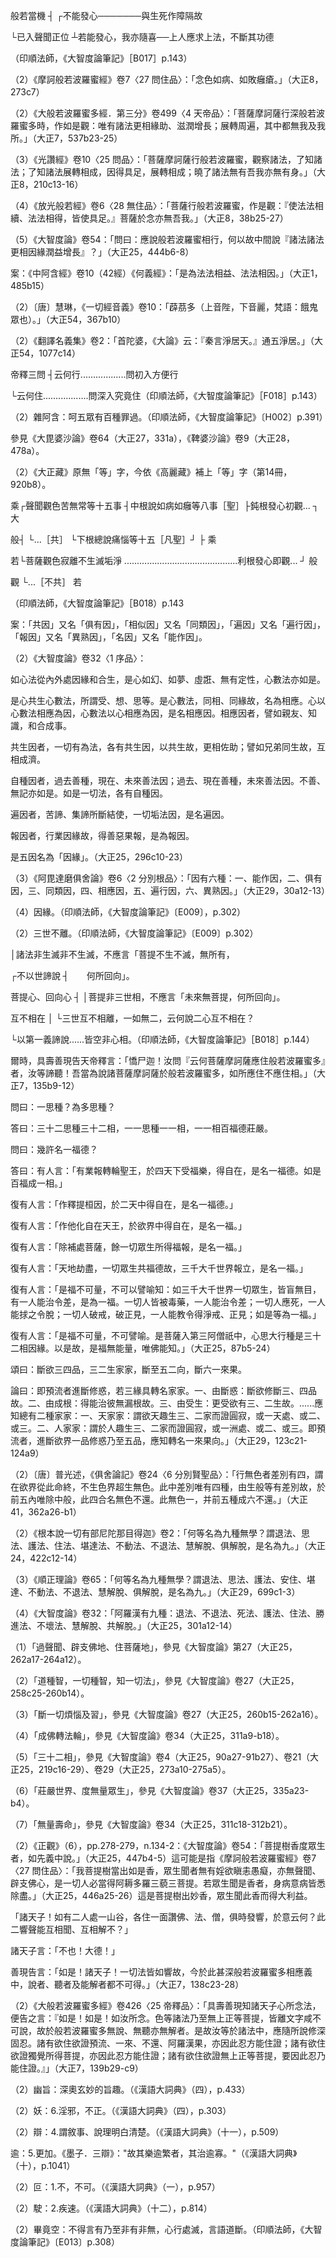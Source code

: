 [^1]: 主＝王【元】【明】。（大正25，442d，n.17）

[^2]: （（大智度論...四））十六字＝（（大智度論卷第五十四釋第二十七品問住品））十八字【宮】，（（大智度經論卷第五十四釋第二十六品））十六字【聖】，（（大智度論卷第五十六釋第二十七品天主品））十八字【石】。（大正25，442d，n.16）

[^3]: 〔等各〕－【宋】【元】【明】【宮】【聖】【石】。（大正25，442d，n.21）

[^4]: 百千＋（萬）【石】。（大正25，442d，n.22）

[^5]: 魔＝摩【宋】【元】【明】【宮】【聖】【石】。（大正25，442d，n.23）

[^6]: 涅＝洹【聖】。（大正25，442d，n.24）

[^7]: 〔陀〕－【宮】【聖】。（大正25，442d，n.25）

[^8]: 〔天〕－【宋】【元】【明】【宮】。（大正25，442d，n.29）

[^9]: 婆＝會【宋】【元】【明】【宮】＝天【石】。（大正25，442d，n.30）

[^10]: 《大智度論》卷54〈27
天主品〉：「首陀婆天（秦言淨居天）。」（大正25，443b20）

[^11]: 〔等〕－【宋】【元】【明】【宮】【聖】【石】。（大正25，442d，n.31）

[^12]: 《大智度論》卷8〈1
序品〉：「問曰：云何為常光？答曰：佛身四邊各一丈光明，菩薩生便有此，是三十二相之一，名為丈光相。」（大正25，114c18-20）

[^13]: （千）＋萬【宋】【元】【明】【宮】【聖】。（大正25，442d，n.32）

[^14]: 〔常〕－【宋】【元】【明】【宮】【聖】。（大正25，442d，n.35）

[^15]: 炷（ㄓㄨˋ）：1.燈炷，燈心。2.指燈，燭。（《漢語大詞典》（七），p.55）

[^16]: 《大智度論》卷35〈3
習相應品〉：「如閻浮提者，閻浮，樹名，其林茂盛，此樹於林中最大。提名為洲。此洲上有此樹林；林中有河，底有金沙，名為閻浮檀金；以閻浮樹故，名為閻浮洲。此洲有五百小洲圍繞，通名閻浮提。」（大正25，320a24-28）

[^17]: 應當發＝今應當發心【元】【明】【石】。（大正25，442d，n.38）

[^18]: ┌未發無上心者 ──今應當發

般若當機 ┤ ┌不能發心───────與生死作障隔故

└已入聲聞正位 ┴若能發心，我亦隨喜──上人應求上法，不斷其功德

（印順法師，《大智度論筆記》［B017］p.143）

[^19]: 〔人〕－【聖】。（大正25，442d，n.39）

[^20]: 《大般若波羅蜜多經》卷425〈25
帝釋品〉：「憍尸迦！汝諸天等未發無上菩提心者今皆應發。憍尸迦！諸有已入聲聞、獨覺正性離生，不復能發大菩提心。何以故？憍尸迦！彼於生死已結界故。此中若有能於無上正等菩提發心趣者，我亦隨喜。何以故？憍尸迦！諸有勝人應求勝法，我終不障他勝善品。」（大正7，134b7-13）

[^21]: （1）疽＝敗【宋】【宮】【石】，＝𧴫【聖】。（大正25，442d，n.42）

（2）《摩訶般若波羅蜜經》卷7〈27
問住品〉：「念色如病、如敗癰瘡。」（大正8，273c7）

[^22]: 癰＝如癰如【元】【明】。（大正25，442d，n.43）

[^23]: 瘡＝如創【石】。（大正25，442d，n.44）

[^24]: 痛＝病【聖】。（大正25，442d，n.45）

[^25]: 《大般若波羅蜜多經》卷425〈25
帝釋品〉：「憍尸迦！若菩薩摩訶薩發一切智智相應之心，以無所得而為方便，思惟色乃至識，^（1）^若無常、^（2）^若苦、^（4）^若無我、^（3）^若空、^（5）^若如病、^（6）^若如癰、^（8）^若如箭、^（7）^若如瘡、^（10）^若熱惱、若逼切、^（12）^若敗壞、^（11）^若衰朽、若變動、若速滅、^（14）^若可畏、若可厭、若有災、若有橫、若有疫、若有癘、^（15）^若不安隱、若不可保信。」（大正7，134b15-21）

[^26]: 〔羅〕－【宋】【元】【明】【宮】。（大正25，443d，n.2）

[^27]: （1）《大般若波羅蜜多經．第二分》卷425〈25
帝釋品〉：「菩薩摩訶薩修行般若波羅蜜多時，作如是觀：『唯有諸法互相滋潤、互相增長、互相圓滿；思惟校計，無我我所。』（大正7，135a4-6）

（2）《大般若波羅蜜多經．第三分》卷499〈4
天帝品〉：「菩薩摩訶薩行深般若波羅蜜多時，作如是觀：唯有諸法更相緣助、滋潤增長；展轉周遍，其中都無我及我所。」（大正7，537b23-25）

（3）《光讚經》卷10〈25
問品〉：「菩薩摩訶薩行般若波羅蜜，觀察諸法，了知諸法；了知諸法展轉相成，因得具足，展轉相成；曉了諸法無有吾我亦無有身。」（大正8，210c13-16）

（4）《放光般若經》卷6〈28
無住品〉：「菩薩行般若波羅蜜，作是觀：『使法法相續、法法相得，皆使具足。』菩薩於念亦無吾我。」（大正8，38b25-27）

（5）《大智度論》卷54：「問曰：應說般若波羅蜜相行，何以故中間說『諸法諸法更相因緣潤益增長』？」（大正25，444b6-8）

案：《中阿含經》卷10（42經）《何義經》：「是為法法相益、法法相因。」（大正1，485b15）

[^28]: 〔亦〕－【宋】【元】【明】【宮】。（大正25，443d，n.3）

[^29]: 菩薩＋（摩訶薩）【石】。（大正25，443d，n.4）

[^30]: 《大般若波羅蜜多經》卷425〈25
帝釋品〉：「善現答言：『憍尸迦！諸菩薩摩訶薩迴向心則非心，菩提心亦非心；不應非心迴向非心，心亦不應迴向非心；非心不應迴向於心，心亦不應迴向於心。何以故？憍尸迦！非心即是不可思議，不可思議即是非心，如是二種俱無所有，無所有中無迴向義。憍尸迦！心無自性，心性無故心所亦無；心及心所既無自性故，心亦無迴向心義。憍尸迦！若作是觀，是謂菩薩摩訶薩般若波羅蜜多。』」（大正7，135a17-26）

[^31]: 《正觀》（6），pp.149-150：參見《摩訶般若波羅蜜經》卷1〈
1序品〉（大正8，217b12-218c），《放光般若經》卷1〈1
放光品〉（大正8，1b9-2b），《光讚經》卷1〈1
光讚品〉（大正8，147b9-149a8）。

[^32]: 吒＝咤【宮】。（大正25，443d，n.7）

[^33]: （秦言治國）四字夾註＝（秦言治國）四字本文【宋】【元】【明】【宮】【聖】。（大正25，443d，n.8）

[^34]: （秦言增長）四字夾註＝（秦言增長）四字本文【宋】【元】【明】【宮】【聖】。（大正25，443d，n.11）

[^35]: 茶＝荼【宋】【元】【明】【宮】【聖】【石】。（大正25，443d，n.13）

[^36]: （1）荔多＝脇【聖】。（大正25，443d，n.14）

（2）〔唐〕慧琳，《一切經音義》卷10：「薜茘多（上音陛，下音麗，梵語：餓鬼眾也）。」（大正54，367b10）

[^37]: （秦言雜語）四字夾註＝（秦言雜語）四字本文【宋】【元】【明】【宮】。（大正25，443d，n.16）

[^38]: 《翻梵語》卷7：「富樓多那（應云富多那，譯曰：臭也）。」（大正54，1029c4）

[^39]: （秦言多聞）四字夾註＝（秦言多聞）四字本文【宋】【元】【明】【宮】。（大正25，443d，n.18）

[^40]: 〔唐〕慧琳，《一切經音義》卷9：「閱叉（以拙反，或云夜叉，皆訛也。正言藥叉，此譯云能噉人鬼，又云傷者，謂能傷害人也）。」（大正54，357a19）

[^41]: 〔唐〕慧琳，《一切經音義》卷25：「羅剎（此云：惡鬼也，食人血肉，或飛空，或地行捷疾，可畏也）。」（大正54，464b13）

[^42]: （秦言）二字本文＝（秦言）二字夾註【石】下同，（大正25，443d，n.19）

[^43]: 磨＝摩【宋】【元】【明】【宮】【聖】【石】。（大正25，443d，n.22）

[^44]: 涅＝洹【聖】。（大正25，443d，n.23）

[^45]: 火＝大【聖】＊。（大正25，443d，n.24）

[^46]: （1）婆＋（首陀婆）【元】【明】【石】。（大正25，443d，n.25）

（2）《翻譯名義集》卷2：「首陀婆，《大論》云：『秦言淨居天。』通五淨居。」（大正54，1077c14）

[^47]: 天＋（首陀婆）【聖】。（大正25，443d，n.26）

[^48]: 〔天〕－【宋】【元】【明】【宮】【聖】【石】。（大正25，443d，n.27）

[^49]: 〔明〕－【宋】【元】【明】【宮】【聖】。（大正25，443d，n.28）

[^50]: 當＝常【聖】。（大正25，443d，n.31）

[^51]: 〔等〕－【宋】【元】【明】【宮】。（大正25，443d，n.32）

[^52]: ┌云何是般若............問般若體

帝釋三問 ┤云何行..................問初入方便行

└云何住..................問深入究竟住（印順法師，《大智度論筆記》［F018］p.143）

[^53]: 案：此指經中所說「憍尸迦！何等是般若波羅蜜」。參見《大智度論》卷54〈27
天主品〉（大正25，442c10）。

[^54]: 此中缺第7項「瘡」，第12項「壞」的論釋。

[^55]: 《正觀》（6），p.150：參見《摩訶般若波羅蜜經》卷4〈11
幻學品〉（大正8，240a19-28）；《放光般若經》卷3〈13
問幻品〉（大正8，17b22-25）；《光讚經》卷4〈10
幻品〉（大正8，175b）。

[^56]: 癰疽：1.毒瘡名。2.比喻禍患、毛病。（《漢語大詞典》（八），p.370）

[^57]: （1）出處待考。

（2）雜阿含：呵五眾有百種罪過。（印順法師，《大智度論筆記》〔H002〕p.391）

[^58]: 〔疽〕－【宮】【宋】。（大正25，444d，n.2）

[^59]: 參見《雜阿含經》卷5（104經）（大正2，31c3-10）、卷5（110經）（35b1-5）、卷10（259經）（65b5-c10）、卷10（265經）（68c1-17）、卷12（291經）（82c2-16）、卷31（864經）（219b29-c7）、卷31（867經）（219c25-220a3）、卷43（1175經）（315b20-22）等。

[^60]: 希：3.少。（《漢語大詞典》（三），p.694）

[^61]: 十六聖行：苦諦──無常、苦、空、無我；集諦──集、因、生、緣；滅諦──滅、靜、妙、離；道諦──道、如、行、出。

參見《大毘婆沙論》卷64（大正27，331a），《鞞婆沙論》卷9（大正28，478a）。

[^62]: 同樣的情形，另見《大智度論》卷37（大正25，330a26-b8，334c11-15）。

[^63]: （1）不淨＋（等）【聖】【石】。（大正25，444d，n.5）

（2）《大正藏》原無「等」字，今依《高麗藏》補上「等」字（第14冊，920b8）。

[^64]: 第三諦，指「滅諦」。

[^65]: 三 ┌上根說苦空無常無我四［聖］┐

乘┌聲聞觀色苦無常等十五事
┤中根說如病如癰等八事［聖］├鈍根發心初觀... ┐ 大

般┤ └...［共］ └下根總說痛惱等十五［凡聖］┘ ├ 乘

若└菩薩觀色寂離不生滅垢淨
.............................................利根發心即觀... ┘ 般

觀 └...［不共］ 若

（印順法師，《大智度論筆記》［B018）p.143

[^66]: 世間即是涅槃：世間實相即涅槃。（印順法師，《大智度論筆記》〔E002〕p.287）

[^67]: 更相：相繼，相互。（《漢語大詞典》（一），p.529）

[^68]: 緣＋（和合）【宋】【元】【明】【聖】。（大正25，444d，n.15）

[^69]: （1）《大智度論》卷17：「復有六因：相應因、共因、相似因、遍因、報因、名因。」（大正25，187a28-29）

案：「共因」又名「俱有因」，「相似因」又名「同類因」，「遍因」又名「遍行因」，「報因」又名「異熟因」，「名因」又名「能作因」。

（2）《大智度論》卷32〈1 序品〉：

如心法從內外處因緣和合生，是心如幻、如夢、虛誑、無有定性，心數法亦如是。

是心共生心數法，所謂受、想、思等。是心數法，同相、同緣故，名為相應。心以心數法相應為因，心數法以心相應為因，是名相應因。相應因者，譬如親友、知識，和合成事。

共生因者，一切有為法，各有共生因，以共生故，更相佐助；譬如兄弟同生故，互相成濟。

自種因者，過去善種，現在、未來善法因；過去、現在善種，未來善法因。不善、無記亦如是。如是一切法，各有自種因。

遍因者，苦諦、集諦所斷結使，一切垢法因，是名遍因。

報因者，行業因緣故，得善惡果報，是為報因。

是五因名為「因緣」。（大正25，296c10-23）

（3）《阿毘達磨俱舍論》卷6〈2
分別根品〉：「因有六種：一、能作因，二、俱有因，三、同類因，四、相應因，五、遍行因，六、異熟因。」（大正29，30a12-13）

（4）因緣。（印順法師，《大智度論筆記》〔E009〕，p.302）

[^70]: 殖＝植【宋】【元】【明】【宮】。（大正25，444d，n.16）

[^71]: 無上菩提：非三世。（印順法師，《大智度論筆記》〔E001〕p.285）

[^72]: （1）參見《摩訶般若波羅蜜經》卷16〈54
大如品〉：「復次，如來如相不過去、不未來、不現在，諸法如相亦不過去、不未來、不現在，是故須菩提為隨佛生。復次，如來如不在過去如中，過去如不在如來如中。如來如不在未來如中，未來如不在如來如中。如來如不在現在如中，現在如不在如來如中。過去未來現在如、如來如，一如，無二無別。」（大正8，335c10-17）

（2）三世不離。（印順法師，《大智度論筆記》〔E009〕p.302）

[^73]: 〔是〕－【宋】【元】【明】【宮】【聖】。（大正25，444d，n.18）

[^74]: ┌諸法非常非無常，不應言「回向心已滅，云何與菩提作因」。

│諸法非生滅非不生滅，不應言「菩提不生不滅，無所有，

┌不以世諦說 ┤　　何所回向」。

菩提心、回向心 ┤ │菩提非三世相，不應言「未來無菩提，何所回向」。

互不相在 │ └三世互不相離，一如無二，云何說二心互不相在？

└以第一義諦說......皆空非心相。（印順法師，《大智度論筆記》［B018］p.144）

[^75]: 二諦：世諦如幻如夢；第一義諦皆空。（印順法師，《大智度論筆記》〔E002〕p.286）

[^76]: 迴＋（向）【聖】。（大正25，444d，n.21）

[^77]: 發心畢竟二不別。（印順法師，《大智度論筆記》〔E009〕p.302）

[^78]: 教＝示【宋】【元】【明】【宮】【聖】。（大正25，445d，n.3）

[^79]: 法＋（無障）【元】【明】【石】。（大正25，445d，n.4）

[^80]: 〔法〕－【宋】【元】【明】【宮】【聖】【石】。（大正25，445d，n.6）

[^81]: 又＝父【宋】【元】【明】【宮】。（大正25，445d，n.10）

[^82]: 〔即〕－【宋】【元】【明】【宮】【聖】【石】。（大正25，445d，n.12）

[^83]: 《正觀》（6），p.151：參見《大智度論》卷11～卷18（大正25，139a-197b）、卷29（大正25，272b20-273a9）、卷45（大正25，387b14-388a9）、卷46（大正25，394c17-395a12）。

[^84]: 〔名〕－【宋】【元】【明】【宮】。（大正25，445d，n.13）

[^85]: 《大般若波羅蜜多經》卷425〈25 帝釋品〉：

爾時，具壽善現告天帝釋言：「憍尸迦！汝問『云何菩薩摩訶薩應住般若波羅蜜多』者，汝等諦聽！吾當為說諸菩薩摩訶薩於般若波羅蜜多，如所應住不應住相。」（大正7，135b9-12）

[^86]: 〔菩薩〕－【宋】【元】【明】【宮】【聖】【石】。（大正25，445d，n.20）

[^87]: 《大般若波羅蜜多經》卷425〈25
帝釋品〉：「復次，憍尸迦！諸菩薩摩訶薩修行般若波羅蜜多時，不應住初發心已便作是念：『我當圓滿布施波羅蜜多乃至般若波羅蜜多。』」（大正7，137a27-29）

[^88]: 鞞跋＝維越【石】。（大正25，445d，n.22）

[^89]: （世）＋界【元】【明】。（大正25，445d，n.23）

[^90]: 《大般若波羅蜜多經》卷425〈25
帝釋品〉：「不應住作是念：『我修加行既圓滿已當入菩薩正性離生。』不應住作是念：『我已得入正性離生，當住菩薩不退轉地。』不應住作是念：『我當圓滿菩薩五通。』不應住作是念：『我住菩薩圓滿五通，常遊無量無數佛土，禮敬瞻仰供養承事諸佛世尊，聽聞正法、如理思惟、廣為他說。』何以故？憍尸迦！如是住者有所得故。」（大正7，137b4-11）

[^91]: 澤＝塗【宋】【元】【明】【宮】【聖】【石】。（大正25，445d，n.26）

[^92]: 搗＝擣【宋】【元】【明】【宮】【聖】＝揭【石】。（大正25，445d，n.27）

[^93]: 〔往〕－【宋】【元】【明】【宮】【聖】。（大正25，446d，n.3）

[^94]: （向）＋阿【石】。（大正25，446d，n.4）

[^95]: 《大般若波羅蜜多經》卷425〈25
帝釋品〉：「復次，憍尸迦！諸菩薩摩訶薩修行般若波羅蜜多時，不應住此是第八補特伽羅，此是隨信行，此是隨法行；不應住此是預流極七返有，此是家家，此是一間；不應住此是齊首補特伽羅，乃至壽盡煩惱方盡；不應住此是預流定不墮法，此是一來至此世間得盡苦際；不應住此是不還向，此是不還果，往彼方得般涅槃者；不應住此是阿羅漢，永盡後有，現在必入無餘涅槃；不應住此是獨覺；不應住此是如來、應、正等覺。」（大正7，137c6-15）

[^96]: 殃＝央【宋】【元】【明】【宮】【聖】＝鞅【石】。（大正25，446d，n.5）

[^97]: 《大智度論》卷4〈1 序品〉：

問曰：一思種？為多思種？

答曰：三十二思種三十二相，一一思種一一相，一一相百福德莊嚴。

問曰：幾許名一福德？

答曰：有人言：「有業報轉輪聖王，於四天下受福樂，得自在，是名一福德。如是百福成一相。」

復有人言：「作釋提桓因，於二天中得自在，是名一福德。」

復有人言：「作他化自在天王，於欲界中得自在，是名一福。」

復有人言：「除補處菩薩，餘一切眾生所得福報，是名一福。」

復有人言：「天地劫盡，一切眾生共福德故，三千大千世界報立，是名一福。」

復有人言：「是福不可量，不可以譬喻知：如三千大千世界一切眾生，皆盲無目，有一人能治令差，是為一福。一切人皆被毒藥，一人能治令差；一切人應死，一人能捄之令脫；一切人破戒，破正見，一人能教令得淨戒、正見；如是等為一福。」

復有人言：「是福不可量，不可譬喻。是菩薩入第三阿僧祇中，心思大行種是三十二相因緣。以是故，是福無能量，唯佛能知。」（大正25，87b5-24）

[^98]: 鋼＝剛【宋】【元】【明】【宮】【聖】。（大正25，446d，n.6）

[^99]: 〔使〕－【聖】。（大正25，446d，n.7）

[^100]: 者＝是【宋】【元】【明】【宮】【聖】。（大正25，446d，n.8）

[^101]: 至＋（佛）【宋】【元】【明】【宮】。（大正25，446d，n.9）

[^102]: 《大般若波羅蜜多經》卷425〈25
帝釋品〉：「所以者何？一切如來、應、正等覺證得無上正等菩提時，覺一切法都無所有；一切菩薩摩訶薩眾住不退轉地時，亦見諸法都無所有。」（大正7，138a25-27）

[^103]: 《大般若波羅蜜多經》卷425〈25
帝釋品〉：「憍尸迦！是為菩薩摩訶薩於般若波羅蜜多如所應住不應住相。憍尸迦！諸菩薩摩訶薩於深般若波羅蜜多隨所應住不應住相，以無所得而為方便，應如是學。」（大正7，138a28-b2）

[^104]: 《大般若波羅蜜多經》卷425〈25
帝釋品〉：「爾時，舍利子作是念言：『若菩薩摩訶薩修行般若波羅蜜多時，於一切法不應住者，云何應住般若波羅蜜多？』具壽善現知舍利子心之所念，便謂之曰：『於意云何？諸如來心為何所住？』」（大正7，138b3-7）

[^105]: 〔於〕－【宋】【元】【明】【宮】。（大正25，446d，n.10）

[^106]: 《大般若波羅蜜多經》卷425〈25
帝釋品〉：「時，具壽善現謂舍利子言：『諸菩薩摩訶薩修行般若波羅蜜多時亦復如是，雖住般若波羅蜜多，而同如來於一切法都無所住亦非不住。所以者何？舍利子！諸菩薩摩訶薩修行般若波羅蜜多時，雖住般若波羅蜜多，而於色非住非不住，乃至於一切相智亦非住非不住。何以故？舍利子！以色等法無二相故。舍利子！諸菩薩摩訶薩於深般若波羅蜜多，隨此非住非不住相，以無所得而為方便，應如是學。』」（大正7，138b19-28）

[^107]: 者言＝論者言【元】【明】＝釋曰【石】。（大正25，446d，n.11）

[^108]: 二空：未滅有異，滅相不別。（印順法師，《大智度論筆記》〔E009〕p.302）

[^109]: 不住：不住即住。（印順法師，《大智度論筆記》〔E009〕p.302）

[^110]: 故＝以【宋】【元】【明】【宮】【聖】。（大正25，446d，n.18）

[^111]: 〔應〕－【宋】【元】【明】【宮】。（大正25，446d，n.20）

[^112]: 不等心布施之失。（印順法師，《大智度論筆記》［E017］p.316）

[^113]: 〔地〕－【宋】【元】【明】【宮】。（大正25，446d，n.21）

[^114]: 參見《摩訶般若波羅蜜經》卷24〈78
四攝品〉（大正8，393a7-20），《大智度論》卷88〈77
六喻品〉（大正25，676a28-b17）。

[^115]: 不住：但破取相心住。（印順法師，《大智度論筆記》〔E009〕p.302）

[^116]: 小乘行位。（印順法師，《大智度論筆記》〔E009〕p.302）

[^117]: 《大智度論》卷45〈13
摩訶薩品〉：「八人，名見諦道，十五心中行。問曰：是十五心中，何以名為八人？答曰：思惟道中用智多，見諦道中多用見忍，智隨於忍。所以者何？忍功大故。復次，忍智二事能斷能證，八忍中住，故名為八人。」（大正25，383b5-9）

[^118]: 《阿毘達磨俱舍論》卷23〈6
分別賢聖品〉：「見道位中聖者有二：一、隨信行，二、隨法行，由根鈍利別立二名。諸鈍根名隨信行者，諸利根名隨法行者。由信隨行名隨信行，彼有隨信行名隨信行者，或由串習此隨信行以成其性，故名隨信行者，彼先信他隨行義故。准此應釋隨法行者，彼於先時由自披閱契經等法，隨行義故。」（大正29，122b15-21）

[^119]: 《阿毘達磨俱舍論》卷23〈6
分別賢聖品〉：「諸住果者，於一切地修所斷失都未斷時，名為預流，生極七返。『七返』言顯：七往返生，是人天中各七生義。『極』言為顯受生最多，非諸預流皆受七返故。......彼從此後別於人中極多結七中有、生有，天中亦然，總二十八，皆七等故說極七生。」（大正29，123a24-b12）

[^120]: 《阿毘達磨俱舍論》卷24〈6
分別賢聖品〉：「今次應辯斷位眾聖，且應建立一來向果。

頌曰：斷欲三四品，三二生家家，斷至五二向，斷六一來果。

論曰：即預流者進斷修惑，若三緣具轉名家家。一、由斷惑：斷欲修斷三、四品故。二、由成根：得能治彼無漏根故。三、由受生：更受欲有三、二生故。......應知總有二種家家：一、天家家：謂欲天趣生三、二家而證圓寂，或一天處、或二、或三。二、人家家：謂於人趣生三、二家而證圓寂，或一洲處、或二、或三。即預流者，進斷欲界一品修惑乃至五品，應知轉名一來果向。」（大正29，123c21-124a9）

[^121]: 案：即指前「家家須陀洹」。

[^122]: 參見《大毘婆沙論》卷65：「一來果先廣加行者，謂即前說及離欲染諸加行道------六無間道五解脫道，即此名為安足堅固。」（大正27，338c5-7）

[^123]: 《阿毘達磨俱舍論》卷24〈6
分別賢聖品〉：「若斷第六成一來果，彼往天上一來人間而般涅槃，名一來果，過此以後更無生故。」（大正29，124a9-11）

[^124]: 《阿毘達磨俱舍論》卷24〈6
分別賢聖品〉：「一來者進斷餘惑，若三緣具轉名一間。一、由斷惑：斷欲修斷七、八品故。二、由成根：得能治彼無漏根故。三、由受生：更受欲有餘一生故。......有一間者說名一間，即斷修惑七、八品者，應知亦名不還果向。先斷三、四、七、八品惑入見諦者，後得果時，乃至未修後勝果道，仍不名曰家家、一間，未成治彼無漏根故。」（大正29，124a17-b1）

[^125]: 《阿毘達磨俱舍論》卷24〈6
分別賢聖品〉：「若斷第九成不還果，必不還來生欲界故。此惑名曰：五下結斷。雖必先斷或二或三，然於此時總集斷故，依不還位。」（大正29，124b1-3）

[^126]: 《續一切經音義》卷7：「阿迦膩吒（梵語也，具足。應云『阿迦尼瑟吒』。此譯云『色究竟』也，言其色界十八天中此最終極也。又云『無小』：餘天互望，亦大亦小，此之一天，唯大無小，故以為名）。」（大正54，938a6-7）

[^127]: （1）《阿毘達磨俱舍論》卷24〈6
分別賢聖品〉：「此不還者總說有七，且行色界差別有五：一、中般涅槃，二、生般涅槃，三、有行般涅槃，四、無行般涅槃，五者、上流。......^（1）^言中般者，謂往色界，住中有位便般涅槃。^（2）^言生般者，謂往色界，生已不久便般涅槃，以具勤修速進道故。......^（3）^有行般者，謂往色界，生已長時加行不息，由有功用方般涅槃，此唯有勤修無速進道故。^（4）^無行般者，謂往色界生已經久，加行懈息不多功用便般涅槃，以闕勤修速進道故。......^（5）^言上流者是上行義，以流與行其義一故。謂欲界歿往色界生，未即於中能證圓寂，要轉生上方般涅槃。即此上流差別有二，由因及果有差別故。因差別者，此於靜慮由有雜修無雜修故。果差別者，色究竟天及有頂天為極處故。......此五名為行色界者。行無色者差別有四，謂^（6）^在欲界離色界貪，從此命終生於無色。此中差別唯有四種，由生般涅槃有差別故，此并前五成六不還。^（7）^復有不行色、無色界，即住於此能般涅槃名現般涅槃，并前六為七。於行色界五不還中復有異門。顯其差別。」（大正29，124b10-125a9）

（2）〔唐〕普光述，《俱舍論記》卷24〈6
分別賢聖品〉：「行無色者差別有四，謂在欲界從此命終，不生色界超生無色。此中差別唯有四種，由生般等有差別故，於前五內唯除中般，此四合名無色不還。此無色一，并前五種成六不還。」（大正41，362a26-b1）

[^128]: 《阿毘達磨俱舍論》卷24〈6
分別賢聖品〉：「不還者若於身中有滅定，得轉名身證，謂不還者由身證得似涅槃法，故名身證。」（大正29，126a18-25）

[^129]: 《阿毘達磨俱舍論》卷24〈6
分別賢聖品〉：「不還者進斷色界及無色界修所斷惑，從斷初定一品為初，至斷有頂八品為後，應知轉名阿羅漢向。」（大正29，126b22-24）

[^130]: 《阿毘達磨俱舍論》卷24〈6
分別賢聖品〉：「金剛喻定是斷惑中最後無間道所生，盡智是斷惑中最後解脫道。由此解脫道與諸漏盡得最初俱生，故名盡智，如是盡智至已生時，便成無學阿羅漢果，已得無學應果法故。為得別果所應修學此無有故，得無學名，即此唯應作他事故，諸有染者所應供故，依此義立阿羅漢名。」（大正29，126c23-29）

[^131]: （1）《中阿含經》卷30（127經）《大品福田經》：「云何九無學人？^（1）^思法，^（2）^昇進法，^（3）^不動法，^（4）^退法，^（5）^不退法，^（6）^護法：護則不退，不護則退，^（7）^實住法，^（8）^慧解脫，^（9）^俱解脫──是謂九無學人。」（大正1，616a17-19）

（2）《根本說一切有部尼陀那目得迦》卷2：「何等名為九種無學？謂退法、思法、護法、住法、堪達法、不動法、不退法、慧解脫、俱解脫，是名為九。」（大正24，422c12-14）

（3）《順正理論》卷65：「何等名為九種無學？謂退法、思法、護法、安住、堪達、不動法、不退法、慧解脫、俱解脫，是名為九。」（大正29，699c1-3）

（4）《大智度論》卷32：「阿羅漢有九種：退法、不退法、死法、護法、住法、勝進法、不壞法、慧解脫、共解脫。」（大正25，301a12-14）

[^132]: 《正觀》（6），p.152：

（1）「過聲聞、辟支佛地、住菩薩地」，參見《大智度論》第27（大正25，262a17-264a12）。

（2）「道種智，一切種智，知一切法」，參見《大智度論》卷27（大正25，258c25-260b14）。

（3）「斷一切煩惱及習」，參見《大智度論》卷27（大正25，260b15-262a16）。

（4）「成佛轉法輪」，參見《大智度論》卷34（大正25，311a9-b18）。

（5）「三十二相」，參見《大智度論》卷4（大正25，90a27-91b27）、卷21（大正25，219c16-29）、卷29（大正25，273a10-275a5）。

（6）「莊嚴世界、度無量眾生」，參見《大智度論》卷37（大正25，335a23-b4）。

（7）「無量壽命」，參見《大智度論》卷34（大正25，311c18-312b21）。

[^133]: 香＝音【宮】。（大正25，447d，n.6）

[^134]: （1）《正觀》（6），p.152：參見《大智度論》卷54〈27
天主品〉（大正25，446a25-26）之經文。

（2）《正觀》（6），pp.278-279，n.134-2：《大智度論》卷54：「菩提樹香度眾生者，如先義中說。」（大正25，447b4-5）這可能是指《摩訶般若波羅蜜經》卷7〈27
問住品〉：「我菩提樹當出如是香，眾生聞者無有婬欲瞋恚愚癡，亦無聲聞、辟支佛心，是一切人必當得阿耨多羅三藐三菩提。若眾生聞是香者，身病意病皆悉除盡。」（大正25，446a25-26）這是菩提樹出妙香，眾生聞此香而得大利益。

[^135]: 〔中〕－【宋】【元】【明】【宮】。（大正25，447d，n.10）

[^136]: 不住：但破取相心住。（印順法師，《大智度論筆記》〔E009〕p.302）

[^137]: 〔之〕－【宋】【元】【明】【宮】【聖】【石】。（大正25，447d，n.14）

[^138]: 雙非：寂離二邊，更非相即。（印順法師，《大智度論筆記》〔E017〕p.315）

[^139]: 語＋（名）【元】【明】。（大正25，447d，n.17）

[^140]: 言語＝語言【石】。（大正25，447d，n.18）

[^141]: 了：10.副詞。與否定詞連用。完全，皆。晉王羲之《子卿帖》："頃日了不得食，至為虛劣。"（《漢語大詞典》（一），p.721）

[^142]: 《大般若波羅蜜多經》卷425〈25
帝釋品〉：「具壽善現復告彼言：『我曾於此甚深般若波羅蜜多相應義中不說一字，汝亦不聞，當何所解？何以故？諸天子！甚深般若波羅蜜多相應義中，文字言說皆遠離故，由此於中說者、聽者及能解者皆不可得，一切如來、應、正等覺所證無上正等菩提微妙甚深亦復如是。』」（大正7，138c5-11）

[^143]: 澗（ㄐㄧㄢˋ）：1.兩山間的水溝。2.泛指澗谷、山谷。（《漢語大詞典》（六），p.149）

[^144]: 嚮＝響【宋】【元】【明】，（種）＋嚮【石】。（大正25，447d，n.25）

[^145]: 〔人〕－【宋】【宮】【聖】。（大正25，447d，n.27）

[^146]: 《大般若波羅蜜多經》卷425〈25 帝釋品〉：

「諸天子！如有二人處一山谷，各住一面讚佛、法、僧，俱時發響，於意云何？此二響聲能互相聞、互相解不？」

諸天子言：「不也！大德！」

善現告言：「如是！諸天子！一切法皆如響故，今於此甚深般若波羅蜜多相應義中，說者、聽者及能解者都不可得。」（大正7，138c23-28）

[^147]: 《大般若波羅蜜多經》卷426〈25
帝釋品〉：「具壽善現知諸天子心之所念，便告彼言：『諸天子！色乃至識非深非妙，色自性乃至識自性亦非深非妙。』」（大正7，139a19-22）

[^148]: 《大般若波羅蜜多經》卷426〈25
帝釋品〉：「時，諸天子復作是念：『尊者善現所說法中，不施設色乃至識。』」（大正7，139b16-17）

[^149]: 《大般若波羅蜜多經》卷426〈25
帝釋品〉：「不施設三藐三佛陀及三藐三菩提，亦不施設文字言說。」（大正7，139b28-29）

[^150]: 〔得〕－【宋】【元】【明】【宮】。（大正25，448d，n.2）

[^151]: （1）無為：住果、證果不離是忍。（印順法師，《大智度論筆記》〔E005〕p.295）

（2）《大般若波羅蜜多經》卷426〈25
帝釋品〉：「具壽善現知諸天子心所念法，便告之言：『如是！如是！如汝所念。色等諸法乃至無上正等菩提，皆離文字咸不可說，故於般若波羅蜜多無說、無聽亦無解者。是故汝等於諸法中，應隨所說修深固忍。諸有欲住欲證預流、一來、不還、阿羅漢果，亦因此忍方能住證；諸有欲住欲證獨覺所得菩提，亦因此忍方能住證；諸有欲住欲證無上正等菩提，要因此忍乃能住證。』」（大正7，139b29-c9）

[^152]: 鄙近：庸俗淺近。（《漢語大詞典》（十），p.677）

[^153]: （1）旨＝音【元】【明】，明註曰音南藏作旨。（大正25，448d，n.10）

（2）幽旨：深奧玄妙的旨趣。（《漢語大詞典》（四），p.433）

[^154]: 玄遠：1.玄妙幽遠。（《漢語大詞典》（二），p.319）

[^155]: 趣（ㄑㄩˋ）：1.旨趣，意思。（《漢語大詞典》（二），p.302）

[^156]: 乖：4.差異，不同。（《漢語大詞典》（一），p.658）

[^157]: 相況：對比。（《漢語大詞典》（七），p.1145）

[^158]: 適：5.適合，符合。《商君書．畫策》："由此觀之，神農非高於黃帝也，然其名尊者，以適於時也。"三國魏劉劭《人物志．材理》："質性機解，推情原意，能適其變，情理之家也。"16.是，則，即是。《荀子．王霸》："孔子曰：審我所以適人，適人之所以來我也。"（《漢語大詞典》（十），p.1160）

[^159]: 況：2.比。比較。《漢書．高惠高后文功臣表》："以往況今，甚可悲傷。"3.比。比擬，比方。宋司馬光《答武功石令書》："足下語及不肖，動輒以仲尼況之，此雖甚愚不辨菽麥之人，亦不敢當。"（《漢語大詞典》（五），p.1083）

[^160]: 已：15.指示代詞。此，如此。《史記．夏本紀》："敦序九族，眾明高翼，近可遠在已。"按，《書．皋陶謨》作"邇可遠茲"。《淮南子．道應訓》："願王察其所謂而自取齊國之政焉。已雖無除其患，天地之閒，六合之內，可陶冶而變化也。"（《漢語大詞典》（四），p.70）

[^161]: 〔十〕－【宋】【元】【明】【宮】。（大正25，448d，n.12）

[^162]: 青＝清【石】。（大正25，448d，n.13）

[^163]: 浮偽：虛偽。（《漢語大詞典》（五），p.1249）

[^164]: 情：11.道理，情理。《禮記．樂記》："禮者，殊事合敬者也；樂者，異文合愛者也。禮樂之情同，故明王以相沿也。"（《漢語大詞典》（七），p.576）

[^165]: 趣（ㄑㄩˋ）：1.旨趣，意思。（《漢語大詞典》（二），p.302）

[^166]: （1）妖＝妭【聖】。（大正25，448d，n.15）

（2）妖：6.淫邪，不正。（《漢語大詞典》（四），p.303）

[^167]: 諂（ㄔㄢˇ）：1.奉承，獻媚。（《漢語大詞典》（十一），p.314）

[^168]: 賤：6.輕視，鄙視。《書．旅獒》："不貴異物賤用物，民乃足。"（《漢語大詞典》（十），p.246）

[^169]: 在意：留意，放在心上。（《漢語大詞典》（二），p.1014）

[^170]: 印順法師，《初期大乘佛教之起源與開展》，p.515：「夜叉的語言，正是達羅毘荼語那樣的難於了解。《大智度論》卷54（大正25，448a）說：『此諸夜叉，語言浮偽，情趣妖諂。諸天賤之，不以在意，是故不解其言。』達羅毘荼明咒的難解，就是夜叉語的難解。大乘佛法中陀羅尼咒的發展，與夜叉是有密切關係的。《華嚴經》的〈入法界品〉，起於南方，就有彌伽醫師的語言法門，及四十二字母。容受咒術的部派佛教，將因與明咒有關的南北兩大區域，發展為重視陀羅尼咒的大乘法門。」

[^171]: 意況：2.內容。《魏書．術藝傳．殷紹》："太安四年夏，上《四序堪輿》，表曰：'......法穆時共影為臣開述九章數家雜要，披釋章次意況大旨。'（《漢語大詞典》（七），p.639）

[^172]: （1）辯＝辨【聖】。（大正25，448d，n.16）

（2）辯：4.謂敘事、說理明白清楚。（《漢語大詞典》（十一），p.509）

[^173]: 識＋（之）【元】【明】。（大正25，448d，n.17）

[^174]: 玄旨：深奧的義理。（《漢語大詞典》（二），p.306）

[^175]: 幽邃：1.幽深，深邃。2.指僻遠之地。3.深奧。（《漢語大詞典》（四），p.445）

[^176]: 尋：4.考索，探求。（《漢語大詞典》（二），p.1288）

[^177]: 〔之〕－【宋】【宮】。（大正25，448d，n.18）

[^178]: 逾＝愈【聖】。（大正25，448d，n.19）

逾：5.更加。《墨子．三辯》："故其樂逾繁者，其治逾寡。"（《漢語大詞典》（十），p.1041）

[^179]: （1）叵＝已【聖】。（大正25，448d，n.20）

（2）叵：1.不，不可。（《漢語大詞典》（一），p.957）

[^180]: 又＝叉【明】。（大正25，448d，n.21）

[^181]: 傳：10.說，描述，表達。（《漢語大詞典》（一），p.1615）

[^182]: 〔以〕－【宋】【元】【明】【宮】【聖】【石】。（大正25，448d，n.22）

[^183]: 度（ㄉㄨㄛˊ）：2.推測，估計。《詩．小雅．巧言》："他人有心，予忖度之。"（《漢語大詞典》（三），p.1224）

[^184]: （1）駛＝使【聖】【石】。（大正25，448d，n.23）

（2）駛：2.疾速。（《漢語大詞典》（十二），p.814）

[^185]: 渡＝度【宋】【元】【明】【宮】【石】。（大正25，448d，n.24）

[^186]: 非非有非＝非有【宋】【元】【明】【宮】【聖】【石】。（大正25，448d，n.26）

[^187]: （1）般若：無相可取，離於四句，心行處滅，言語道斷。（印順法師，《大智度論筆記》〔E002〕p.288）

（2）畢竟空：不得言有乃至非有非無，心行處滅，言語道斷。（印順法師，《大智度論筆記》〔E013〕p.308）

[^188]: 驚＝抱【石】。（大正25，448d，n.27）

[^189]: 驚疑：驚訝疑惑。（《漢語大詞典》（十二），p.894）

[^190]: 迷悶：2.迷茫，難以辨清。（《漢語大詞典》（十），p.820）

[^191]: 汝＝法【元】【明】【宮】【聖】【石】。（大正25，448d，n.28）

[^192]: 〔一〕－【元】【明】。（大正25，448d，n.29）

[^193]: 《正觀》（6），p.152：「破色、名字」，參見《大智度論》卷15（大正25，171a5-9）、卷25（大正25，246a23-c21）、卷36（大正25，326b20-327a19）、卷41（大正25，358a17-c8）、卷42（大正25，364c21-365a15）。

[^194]: 為＝有【宋】【元】【明】【宮】【聖】。（大正25，448d，n.36）

[^195]: 般若：不異五眾實相。（印順法師，《大智度論筆記》〔E002〕p.288）

[^196]: 離＝得【宋】【元】【明】，〔離〕－【宮】。（大正25，448d，n.39）

[^197]: 無為：賢聖忍此而有差別。（印順法師，《大智度論筆記》〔E005〕p.295）

[^198]: 槃＋（釋第二十六品竟）【石】。（大正25，448d，n.40）

[^199]: 發心畢竟二不別：無說無聞無知。（印順法師，《大智度論筆記》〔E009〕p.302）
